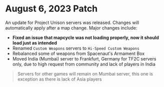 # August 6, 2023 Patch
An update for Project Unison servers was released. Changes will automatically apply after a map change. Major changes include:

* **Fixed an issue that mapcycle was not loading properly, now it should load just as intended**
* Renamed `Custom Weapons` servers to `Hi-Speed Custom Weapons`
* Rebalanced some of weapons from Spacenaut's Armament Box
* Moved India (Mumbai) server to Frankfurt, Germany for TF2C servers only, due to high request from community and lack of players in India
> Servers for other games will remain on Mumbai server, this one is exception as there is lack of Asia players
